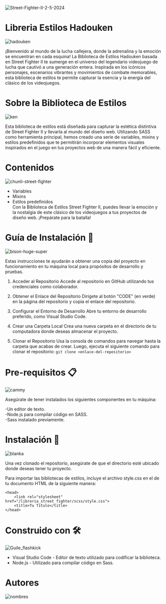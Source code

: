 ![Street-Fighter-II-2-5-2024](https://github.com/medranosteven/libreria_street_fighter/assets/97776616/0db1eedd-60f8-430a-bd2a-c3d605e2f519)

# Libreria Estilos Hadouken
  ![hadouken](https://github.com/medranosteven/libreria_street_fighter/assets/97776616/9e47c3b3-a138-4f7c-a950-9d1e2b97f48c)

¡Bienvenido al mundo de la lucha callejera, donde la adrenalina y la emoción se encuentran en cada esquina! La Biblioteca de Estilos Hadouken basada en Street Fighter II te sumerge en el universo del legendario videojuego de lucha que cautivó a una generación entera. Inspirada en los icónicos personajes, escenarios vibrantes y movimientos de combate memorables, esta biblioteca de estilos te permite capturar la esencia y la energía del clásico de los videojuegos.

# Sobre la Biblioteca de Estilos
![ken](https://github.com/medranosteven/libreria_street_fighter/assets/97776616/6cd9c9c0-479c-4b04-99d9-ff39ccf02826)

Esta biblioteca de estilos está diseñada para capturar la estética distintiva de Street Fighter II y llevarla al mundo del diseño web. Utilizando SASS como herramienta principal, hemos creado una serie de variables, mixins y estilos predefinidos que te permitirán incorporar elementos visuales inspirados en el juego en tus proyectos web de una manera fácil y eficiente.

# Contenidos
![chunli-street-fighter](https://github.com/medranosteven/libreria_street_fighter/assets/97776616/7050c7ed-7381-4ad7-9e34-34c7f5f32f5c)

- Variables <br>
- Mixins <br>
- Estilos predefinidos <br>
Con la Biblioteca de Estilos Street Fighter II, puedes llevar la emoción y la nostalgia de este clásico de los videojuegos a tus proyectos de diseño web. ¡Prepárate para la batalla! <br>

# Guía de Instalación 🚀
![bison-huge-super](https://github.com/medranosteven/libreria_street_fighter/assets/97776616/d35b7b14-2ea6-4938-96ac-f557112067a1)

Estas instrucciones te ayudarán a obtener una copia del proyecto en funcionamiento en tu máquina local para propósitos de desarrollo y pruebas.

1. Acceder al Repositorio
Accede al repositorio en GitHub utilizando tus credenciales como colaborador.

2. Obtener el Enlace del Repositorio
Dirígete al botón "CODE" (en verde) en la página del repositorio y copia el enlace del repositorio.

3. Configurar el Entorno de Desarrollo
Abre tu entorno de desarrollo preferido, como Visual Studio Code.

4. Crear una Carpeta Local
Crea una nueva carpeta en el directorio de tu computadora donde deseas almacenar el proyecto.

5. Clonar el Repositorio
Usa la consola de comandos para navegar hasta la carpeta que acabas de crear. Luego, ejecuta el siguiente comando para clonar el repositorio: `git clone <enlace-del-repositorio>`

# Pre-requisitos 📋
![cammy](https://github.com/medranosteven/libreria_street_fighter/assets/97776616/ba8ece0f-c587-438d-8126-83e7ba08f891)

Asegúrate de tener instalados los siguientes componentes en tu máquina:

-Un editor de texto. <br>
-Node.js para compilar código en SASS. <br>
-Sass instalado previamente. <br>

# Instalación 🔧
![blanka](https://github.com/medranosteven/libreria_street_fighter/assets/97776616/4fdcf7cc-1e7d-41a0-aad9-b6a73fec6238)

Una vez clonado el repositorio, asegúrate de que el directorio esté ubicado donde deseas tener tu proyecto.

Para importar las bibliotecas de estilos, incluye el archivo style.css en el <head> de tu documento HTML de la siguiente manera:
```
<head>
    <link rel="stylesheet" href="/libreria_street_fighter/scss/style.css">
    <title>Tu Título</title>
</head>
```
# Construido con 🛠️
![Guile_flashkick](https://github.com/medranosteven/libreria_street_fighter/assets/97776616/2d28798a-7016-46e3-904c-f912323ee3f1)

- Visual Studio Code - Editor de texto utilizado para codificar la biblioteca.
- Node.js - Utilizado para compilar código en Sass.

# Autores
![nombres](https://github.com/medranosteven/libreria_street_fighter/assets/97776616/1d507a6d-ebdb-4c06-85f1-9e1846cd2544)


